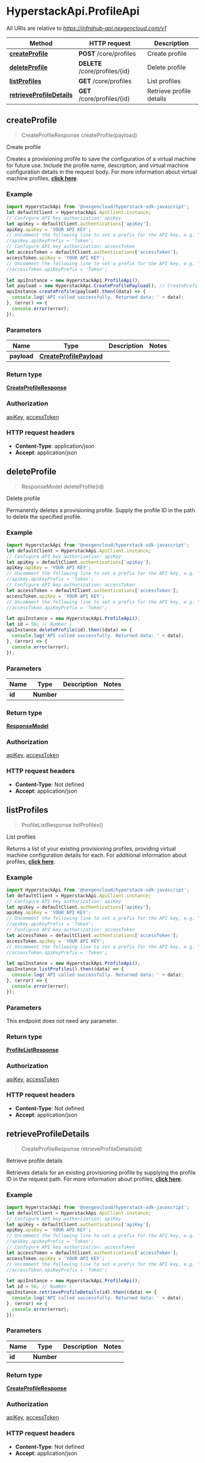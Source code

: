 # HyperstackApi.ProfileApi

All URIs are relative to *https://infrahub-api.nexgencloud.com/v1*

Method | HTTP request | Description
------------- | ------------- | -------------
[**createProfile**](ProfileApi.md#createProfile) | **POST** /core/profiles | Create profile
[**deleteProfile**](ProfileApi.md#deleteProfile) | **DELETE** /core/profiles/{id} | Delete profile
[**listProfiles**](ProfileApi.md#listProfiles) | **GET** /core/profiles | List profiles
[**retrieveProfileDetails**](ProfileApi.md#retrieveProfileDetails) | **GET** /core/profiles/{id} | Retrieve profile details



## createProfile

> CreateProfileResponse createProfile(payload)

Create profile

Creates a provisioning profile to save the configuration of a virtual machine for future use. Include the profile name, description, and virtual machine configuration details in the request body. For more information about virtual machine profiles, [**click here**](https://infrahub-doc.nexgencloud.com/docs/virtual-machines/provisioning-profiles).

### Example

```javascript
import HyperstackApi from '@nexgencloud/hyperstack-sdk-javascript';
let defaultClient = HyperstackApi.ApiClient.instance;
// Configure API key authorization: apiKey
let apiKey = defaultClient.authentications['apiKey'];
apiKey.apiKey = 'YOUR API KEY';
// Uncomment the following line to set a prefix for the API key, e.g. "Token" (defaults to null)
//apiKey.apiKeyPrefix = 'Token';
// Configure API key authorization: accessToken
let accessToken = defaultClient.authentications['accessToken'];
accessToken.apiKey = 'YOUR API KEY';
// Uncomment the following line to set a prefix for the API key, e.g. "Token" (defaults to null)
//accessToken.apiKeyPrefix = 'Token';

let apiInstance = new HyperstackApi.ProfileApi();
let payload = new HyperstackApi.CreateProfilePayload(); // CreateProfilePayload | 
apiInstance.createProfile(payload).then((data) => {
  console.log('API called successfully. Returned data: ' + data);
}, (error) => {
  console.error(error);
});

```

### Parameters


Name | Type | Description  | Notes
------------- | ------------- | ------------- | -------------
 **payload** | [**CreateProfilePayload**](CreateProfilePayload.md)|  | 

### Return type

[**CreateProfileResponse**](CreateProfileResponse.md)

### Authorization

[apiKey](../README.md#apiKey), [accessToken](../README.md#accessToken)

### HTTP request headers

- **Content-Type**: application/json
- **Accept**: application/json


## deleteProfile

> ResponseModel deleteProfile(id)

Delete profile

Permanently deletes a provisioning profile. Supply the profile ID in the path to delete the specified profile.

### Example

```javascript
import HyperstackApi from '@nexgencloud/hyperstack-sdk-javascript';
let defaultClient = HyperstackApi.ApiClient.instance;
// Configure API key authorization: apiKey
let apiKey = defaultClient.authentications['apiKey'];
apiKey.apiKey = 'YOUR API KEY';
// Uncomment the following line to set a prefix for the API key, e.g. "Token" (defaults to null)
//apiKey.apiKeyPrefix = 'Token';
// Configure API key authorization: accessToken
let accessToken = defaultClient.authentications['accessToken'];
accessToken.apiKey = 'YOUR API KEY';
// Uncomment the following line to set a prefix for the API key, e.g. "Token" (defaults to null)
//accessToken.apiKeyPrefix = 'Token';

let apiInstance = new HyperstackApi.ProfileApi();
let id = 56; // Number | 
apiInstance.deleteProfile(id).then((data) => {
  console.log('API called successfully. Returned data: ' + data);
}, (error) => {
  console.error(error);
});

```

### Parameters


Name | Type | Description  | Notes
------------- | ------------- | ------------- | -------------
 **id** | **Number**|  | 

### Return type

[**ResponseModel**](ResponseModel.md)

### Authorization

[apiKey](../README.md#apiKey), [accessToken](../README.md#accessToken)

### HTTP request headers

- **Content-Type**: Not defined
- **Accept**: application/json


## listProfiles

> ProfileListResponse listProfiles()

List profiles

Returns a list of your existing provisioning profiles, providing virtual machine configuration details for each. For additional information about profiles, [**click here**](https://infrahub-doc.nexgencloud.com/docs/virtual-machines/provisioning-profiles#retrieve-a-list-of-profiles).

### Example

```javascript
import HyperstackApi from '@nexgencloud/hyperstack-sdk-javascript';
let defaultClient = HyperstackApi.ApiClient.instance;
// Configure API key authorization: apiKey
let apiKey = defaultClient.authentications['apiKey'];
apiKey.apiKey = 'YOUR API KEY';
// Uncomment the following line to set a prefix for the API key, e.g. "Token" (defaults to null)
//apiKey.apiKeyPrefix = 'Token';
// Configure API key authorization: accessToken
let accessToken = defaultClient.authentications['accessToken'];
accessToken.apiKey = 'YOUR API KEY';
// Uncomment the following line to set a prefix for the API key, e.g. "Token" (defaults to null)
//accessToken.apiKeyPrefix = 'Token';

let apiInstance = new HyperstackApi.ProfileApi();
apiInstance.listProfiles().then((data) => {
  console.log('API called successfully. Returned data: ' + data);
}, (error) => {
  console.error(error);
});

```

### Parameters

This endpoint does not need any parameter.

### Return type

[**ProfileListResponse**](ProfileListResponse.md)

### Authorization

[apiKey](../README.md#apiKey), [accessToken](../README.md#accessToken)

### HTTP request headers

- **Content-Type**: Not defined
- **Accept**: application/json


## retrieveProfileDetails

> CreateProfileResponse retrieveProfileDetails(id)

Retrieve profile details

Retrieves details for an existing provisioning profile by supplying the profile ID in the request path. For more information about profiles, [**click here**](https://infrahub-doc.nexgencloud.com/docs/virtual-machines/provisioning-profiles).

### Example

```javascript
import HyperstackApi from '@nexgencloud/hyperstack-sdk-javascript';
let defaultClient = HyperstackApi.ApiClient.instance;
// Configure API key authorization: apiKey
let apiKey = defaultClient.authentications['apiKey'];
apiKey.apiKey = 'YOUR API KEY';
// Uncomment the following line to set a prefix for the API key, e.g. "Token" (defaults to null)
//apiKey.apiKeyPrefix = 'Token';
// Configure API key authorization: accessToken
let accessToken = defaultClient.authentications['accessToken'];
accessToken.apiKey = 'YOUR API KEY';
// Uncomment the following line to set a prefix for the API key, e.g. "Token" (defaults to null)
//accessToken.apiKeyPrefix = 'Token';

let apiInstance = new HyperstackApi.ProfileApi();
let id = 56; // Number | 
apiInstance.retrieveProfileDetails(id).then((data) => {
  console.log('API called successfully. Returned data: ' + data);
}, (error) => {
  console.error(error);
});

```

### Parameters


Name | Type | Description  | Notes
------------- | ------------- | ------------- | -------------
 **id** | **Number**|  | 

### Return type

[**CreateProfileResponse**](CreateProfileResponse.md)

### Authorization

[apiKey](../README.md#apiKey), [accessToken](../README.md#accessToken)

### HTTP request headers

- **Content-Type**: Not defined
- **Accept**: application/json

